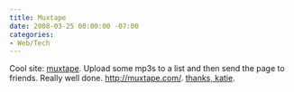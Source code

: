 ```yaml
---
title: Muxtape
date: 2008-03-25 00:00:00 -07:00
categories:
- Web/Tech
---
```


<p>Cool site: <a href="http://jstn.cc/post/29796928">muxtape</a>. Upload some mp3s to a list and then send the page to friends. Really well done. <a href="http://www.muxtape.com/">http://muxtape.com/</a>. <a href="http://yournewfavorite.com/post/29829254">thanks, katie</a>.</p>

